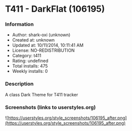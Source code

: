 # T411 - DarkFlat (106195)

### Information
- Author: shark-oxi (unknown)
- Created at: unknown
- Updated at: 10/11/2014, 10:11:41 AM
- License: NO-REDISTRIBUTION
- Category: t411
- Rating: undefined
- Total installs: 475
- Weekly installs: 0


### Description
A class Dark Theme for T411 tracker


### Screenshots (links to userstyles.org)
![https://userstyles.org/style_screenshots/106195_after.png](https://userstyles.org/style_screenshots/106195_after.png)


